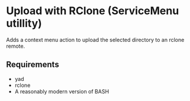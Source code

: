 # Upload with RClone (ServiceMenu utillity)
Adds a context menu action to upload the selected directory to an rclone remote.

## Requirements
 * yad
 * rclone
 * A reasonably modern version of BASH